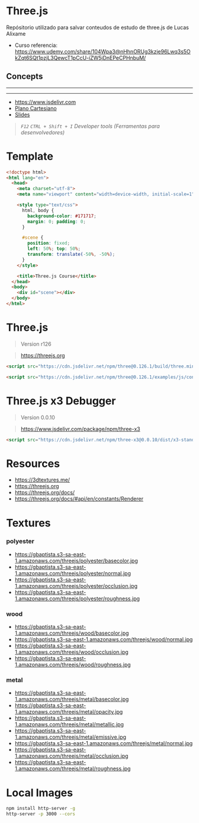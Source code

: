 # Three.js

Repósitorio utilizado para salvar conteudos de estudo de three.js de Lucas Alixame

- Curso referencia:
https://www.udemy.com/share/104Wpa3@nHhnORUg3kzje96Lwq3s5OkZqt6SQt1pzjL3QewcT1pCcU-iZW5jDnEPeCPHnbuM/

## Concepts

---
---

- https://www.jsdelivr.com
- [Plano Cartesiano](https://docs.google.com/spreadsheets/d/1rxc3mpa22nT8J67FZjEXhGRrqJppAzVg4BV3KqowUWU/)
- [Slides](https://docs.google.com/presentation/d/1XYO1D7vJT-SoUxlKMV0i-s0u2eEfA27j6zP3-gFaLDQ/)

> _`F12` `CTRL + Shift + I` Developer tools (Ferramentas para desenvolvedores)_

# Template

```html
<!doctype html>
<html lang="en">
  <head>
    <meta charset="utf-8">
    <meta name="viewport" content="width=device-width, initial-scale=1">

    <style type="text/css">
      html, body {
        background-color: #171717;
        margin: 0; padding: 0;
      }

      #scene {
        position: fixed;
        left: 50%; top: 50%;
        transform: translate(-50%, -50%);
      }
    </style>

    <title>Three.js Course</title>
  </head>
  <body>
    <div id="scene"></div>
  </body>
</html>
```

# Three.js

> Version r126

> https://threejs.org

```html
<script src="https://cdn.jsdelivr.net/npm/three@0.126.1/build/three.min.js" integrity="sha256-RhW9lLg3YYVh/c3z+9Q8cUD5GFShsH1f7mR0lvCROpk=" crossorigin="anonymous"></script>
```

```html
<script src="https://cdn.jsdelivr.net/npm/three@0.126.1/examples/js/controls/OrbitControls.js" integrity="sha256-+ncCNttOcMopCUa47Sn26Tg06ZC2SnWoi/XikKAhnSY=" crossorigin="anonymous"></script>
```

# Three.js x3 Debugger

> Version 0.0.10

> https://www.jsdelivr.com/package/npm/three-x3

```html
<script src="https://cdn.jsdelivr.net/npm/three-x3@0.0.10/dist/x3-standalone.js" integrity="sha256-oKQUM+QPtvuvLmxpqxdxbrJAq21SZ+7hYK8WlGztXNE=" crossorigin="anonymous"></script>
```

# Resources

- https://3dtextures.me/
- https://threejs.org
- https://threejs.org/docs/
- https://threejs.org/docs/#api/en/constants/Renderer

# Textures

### polyester
- https://gbaptista.s3-sa-east-1.amazonaws.com/threejs/polyester/basecolor.jpg
- https://gbaptista.s3-sa-east-1.amazonaws.com/threejs/polyester/normal.jpg
- https://gbaptista.s3-sa-east-1.amazonaws.com/threejs/polyester/occlusion.jpg
- https://gbaptista.s3-sa-east-1.amazonaws.com/threejs/polyester/roughness.jpg

### wood
- https://gbaptista.s3-sa-east-1.amazonaws.com/threejs/wood/basecolor.jpg
- https://gbaptista.s3-sa-east-1.amazonaws.com/threejs/wood/normal.jpg
- https://gbaptista.s3-sa-east-1.amazonaws.com/threejs/wood/occlusion.jpg
- https://gbaptista.s3-sa-east-1.amazonaws.com/threejs/wood/roughness.jpg

### metal
- https://gbaptista.s3-sa-east-1.amazonaws.com/threejs/metal/basecolor.jpg
- https://gbaptista.s3-sa-east-1.amazonaws.com/threejs/metal/opacity.jpg
- https://gbaptista.s3-sa-east-1.amazonaws.com/threejs/metal/metallic.jpg
- https://gbaptista.s3-sa-east-1.amazonaws.com/threejs/metal/emissive.jpg
- https://gbaptista.s3-sa-east-1.amazonaws.com/threejs/metal/normal.jpg
- https://gbaptista.s3-sa-east-1.amazonaws.com/threejs/metal/occlusion.jpg
- https://gbaptista.s3-sa-east-1.amazonaws.com/threejs/metal/roughness.jpg


# Local Images

```sh
npm install http-server -g
http-server -p 3000 --cors
```